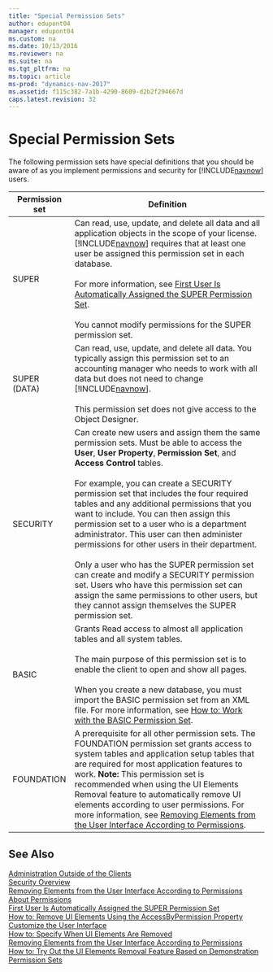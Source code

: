 ```yaml
---
title: "Special Permission Sets"
author: edupont04
manager: edupont04
ms.custom: na
ms.date: 10/13/2016
ms.reviewer: na
ms.suite: na
ms.tgt_pltfrm: na
ms.topic: article
ms-prod: "dynamics-nav-2017"
ms.assetid: f115c382-7a1b-4290-8609-d2b2f294667d
caps.latest.revision: 32
---
```

# Special Permission Sets
The following permission sets have special definitions that you should be aware of as you implement permissions and security for [!INCLUDE[navnow](includes/navnow_md.md)] users.  

|Permission set|Definition|  
|--------------------|----------------|  
|SUPER|Can read, use, update, and delete all data and all application objects in the scope of your license. [!INCLUDE[navnow](includes/navnow_md.md)] requires that at least one user be assigned this permission set in each database.<br /><br /> For more information, see [First User Is Automatically Assigned the SUPER Permission Set](First-User-Is-Automatically-Assigned-the-SUPER-Permission-Set.md).<br /><br /> You cannot modify permissions for the SUPER permission set.|  
|SUPER \(DATA\)|Can read, use, update, and delete all data. You typically assign this permission set to an accounting manager who needs to work with all data but does not need to change [!INCLUDE[navnow](includes/navnow_md.md)].<br /><br /> This permission set does not give access to the Object Designer.|  
|SECURITY|Can create new users and assign them the same permission sets. Must be able to access the **User**, **User Property**, **Permission Set**, and **Access Control** tables.<br /><br /> For example, you can create a SECURITY permission set that includes the four required tables and any additional permissions that you want to include. You can then assign this permission set to a user who is a department administrator. This user can then administer permissions for other users in their department.<br /><br /> Only a user who has the SUPER permission set can create and modify a SECURITY permission set. Users who have this permission set can assign the same permissions to other users, but they cannot assign themselves the SUPER permission set.|  
|BASIC|Grants Read access to almost all application tables and all system tables.<br /><br /> The main purpose of this permission set is to enable the client to open and show all pages.<br /><br /> When you create a new database, you must import the BASIC permission set from an XML file. For more information, see [How to: Work with the BASIC Permission Set](how-to-work-with-the-basic-permission-set.md).|  
|FOUNDATION|A prerequisite for all other permission sets. The FOUNDATION permission set grants access to system tables and application setup tables that are required for most application features to work. **Note:**  This permission set is recommended when using the UI Elements Removal feature to automatically remove UI elements according to user permissions. For more information, see [Removing Elements from the User Interface According to Permissions](Removing-Elements-from-the-User-Interface-According-to-Permissions.md).|  

## See Also  
 [Administration Outside of the Clients](Administration-Outside-of-the-Clients.md)   
 [Security Overview](Security-Overview.md)   
 [Removing Elements from the User Interface According to Permissions](Removing-Elements-from-the-User-Interface-According-to-Permissions.md)   
 [About Permissions](About-Permissions.md)   
 [First User Is Automatically Assigned the SUPER Permission Set](First-User-Is-Automatically-Assigned-the-SUPER-Permission-Set.md)   
 [How to: Remove UI Elements Using the AccessByPermission Property](How-to--Remove-UI-Elements-Using-the-AccessByPermission-Property.md)   
 [Customize the User Interface](Customize-the-User-Interface.md)   
 [How to: Specify When UI Elements Are Removed](How-to--Specify-When-UI-Elements-Are-Removed.md)   
 [Removing Elements from the User Interface According to Permissions](Removing-Elements-from-the-User-Interface-According-to-Permissions.md)   
 [How to: Try Out the UI Elements Removal Feature Based on Demonstration Permission Sets](How-to--Try-Out-the-UI-Elements-Removal-Feature-Based-on-Demonstration-Permission-Sets.md)
